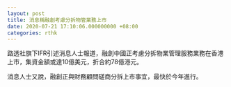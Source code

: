 ```yaml
---
layout: post
title: 消息稱融創考慮分拆物管業務上市
date: 2020-07-21 17:10:06.000000000 +08:00
categories: rthk
---
```


路透社旗下IFR引述消息人士報道，融創中國正考慮分拆物業管理服務業務在香港上市，集資金額或達10億美元，折合約78億港元。

消息人士又說，融創正與財務顧問磋商分拆上市事宜，最快於今年進行。
